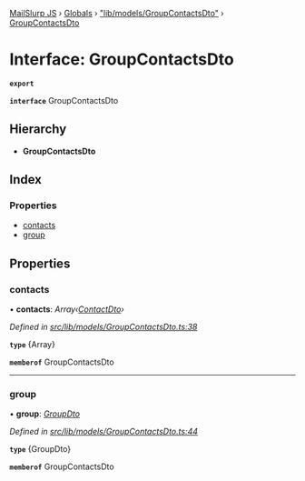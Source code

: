 [MailSlurp JS](../README.md) › [Globals](../globals.md) › ["lib/models/GroupContactsDto"](../modules/_lib_models_groupcontactsdto_.md) › [GroupContactsDto](_lib_models_groupcontactsdto_.groupcontactsdto.md)

# Interface: GroupContactsDto

**`export`** 

**`interface`** GroupContactsDto

## Hierarchy

* **GroupContactsDto**

## Index

### Properties

* [contacts](_lib_models_groupcontactsdto_.groupcontactsdto.md#contacts)
* [group](_lib_models_groupcontactsdto_.groupcontactsdto.md#group)

## Properties

###  contacts

• **contacts**: *Array‹[ContactDto](_lib_models_contactdto_.contactdto.md)›*

*Defined in [src/lib/models/GroupContactsDto.ts:38](https://github.com/mailslurp/mailslurp-client-ts-js/blob/fc9510a/src/lib/models/GroupContactsDto.ts#L38)*

**`type`** {Array<ContactDto>}

**`memberof`** GroupContactsDto

___

###  group

• **group**: *[GroupDto](_lib_models_groupdto_.groupdto.md)*

*Defined in [src/lib/models/GroupContactsDto.ts:44](https://github.com/mailslurp/mailslurp-client-ts-js/blob/fc9510a/src/lib/models/GroupContactsDto.ts#L44)*

**`type`** {GroupDto}

**`memberof`** GroupContactsDto
